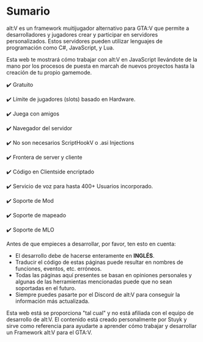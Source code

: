 # Sumario

alt:V es un framework muitijugador alternativo para GTA:V que permite a desarrolladores y jugadores crear y participar en servidores personalizados. Estos servidores pueden utilizar lenguajes de programación como C#, JavaScript, y Lua.

Esta web te mostrará cómo trabajar con alt:V en JavaScript llevándote de la mano por los procesos de puesta en marcah de nuevos proyectos hasta la creación de tu propio gamemode.

✔️ Gratuito

✔️ Límite de jugadores (slots) basado en Hardware.

✔️ Juega con amigos

✔️ Navegador del servidor

✔️ No son necesarios ScriptHookV o .asi Injections

✔️ Frontera de server y cliente

✔️ Código en Clientside encriptado

✔️ Servicio de voz para hasta 400+ Usuarios incorporado.

✔️ Soporte de Mod

✔️ Soporte de mapeado

✔️ Soporte de MLO

Antes de que empieces a desarrollar, por favor, ten esto en cuenta:

-   El desarrollo debe de hacerse enteramente en **INGLÉS**.
-   Traducir el código de estas páginas puede resultar en nombres de funciones, eventos, etc. erróneos.
-   Todas las páginas aquí presentes se basan en opiniones personales y algunas de las herramientas mencionadas puede que no sean soportadas en el futuro.
-   Siempre puedes pasarte por el Discord de alt:V para conseguir la información más actualizada.

Esta web está se proporciona "tal cual" y no está afiliada con el equipo de desarrollo de alt:V. El contenido está creado personalmente por Stuyk y sirve como referencia para ayudarte a aprender cómo trabajar y desarrollar un Framework alt:V para el GTA:V.
